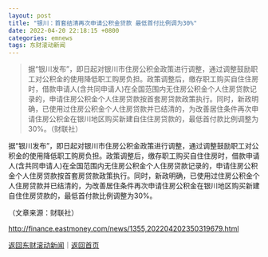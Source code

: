 ```yaml
---
layout: post
title: "银川：首套结清再次申请公积金贷款 最低首付比例调为30%"
date: 2022-04-20 22:18:15 +0800
categories: emnews
tags: 东财滚动新闻
---
```

> 据“银川发布”，即日起对银川市住房公积金政策进行调整，通过调整鼓励职工对公积金的使用降低职工购房负担。政策调整后，缴存职工购买自住住房时，借款申请人(含共同申请人)在全国范围内无住房公积金个人住房贷款记录的，申请住房公积金个人住房贷款按首套房贷款政策执行。同时，新政明确，已使用过住房公积金个人住房贷款并已结清的，为改善居住条件再次申请住房公积金在银川地区购买新建自住住房贷款的，最低首付款比例调整为30%。（财联社）

<p>据“银川发布”，即日起对银川市住房公积金政策进行调整，通过调整鼓励职工对公积金的使用降低职工购房负担。政策调整后，缴存职工购买自住住房时，借款申请人(含共同申请人)在全国范围内无住房公积金个人住房贷款记录的，申请住房公积金个人住房贷款按首套房贷款政策执行。同时，新政明确，已使用过住房公积金个人住房贷款并已结清的，为改善居住条件再次申请住房公积金在银川地区购买新建自住住房贷款的，最低首付款比例调整为30%。</p><p class="em_media">（文章来源：财联社）</p>

<http://finance.eastmoney.com/news/1355,202204202350319679.html>

[返回东财滚动新闻](//finews.withounder.com/emnews/)｜[返回首页](//finews.withounder.com/)